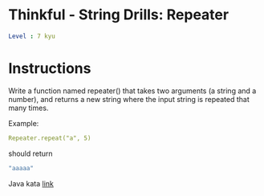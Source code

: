 # Thinkful - String Drills: Repeater

```yaml
Level : 7 kyu
```

# Instructions

Write a function named repeater() that takes two arguments (a string and a number), and returns a new string where the input string is repeated that many times.

Example:

```yaml
Repeater.repeat("a", 5)
```

should return

```yaml
"aaaaa"
```

Java kata [link](https://www.codewars.com/kata/585a1a227cb58d8d740001c3/train/java)